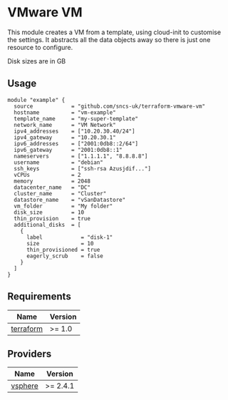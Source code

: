 # VMware VM

This module creates a VM from a template, using cloud-init to customise the settings. It abstracts all the data objects away so there is just one resource to configure.

Disk sizes are in GB

## Usage

```hcl
module "example" {
  source            = "github.com/sncs-uk/terraform-vmware-vm"
  hostname          = "vm-example"
  template_name     = "my-super-template"
  network_name      = "VM Network"
  ipv4_addresses    = ["10.20.30.40/24"]
  ipv4_gateway      = "10.20.30.1"
  ipv6_addresses    = ["2001:0db8::2/64"]
  ipv6_gateway      = "2001:0db8::1"
  nameservers       = ["1.1.1.1", "8.8.8.8"]
  username          = "debian"
  ssh_keys          = ["ssh-rsa Azusjdif..."]
  vCPUs             = 2
  memory            = 2048
  datacenter_name   = "DC"
  cluster_name      = "Cluster"
  datastore_name    = "vSanDatastore"
  vm_folder         = "My folder"
  disk_size         = 10
  thin_provision    = true
  additional_disks  = [
    {
      label            = "disk-1"
      size             = 10
      thin_provisioned = true
      eagerly_scrub    = false
    }
  ]
}
```

## Requirements

| Name | Version |
|------|---------|
| <a name="requirement_terraform"></a> [terraform](#requirement\_terraform) | >= 1.0 |

## Providers

| Name | Version |
|------|---------|
| <a name="provider_vsphere"></a> [vsphere](#provider\_vsphere) | >= 2.4.1 |
